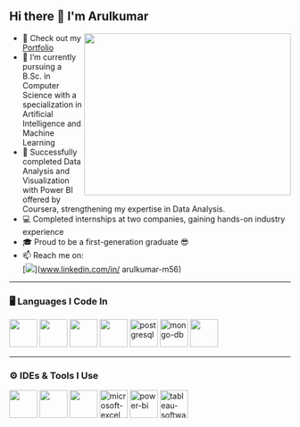 ## Hi there 👋 I'm Arulkumar  

<img align="right" width="370" height="290" src="https://static.wixstatic.com/media/2be1ce_864567900845418ebfd61e297637464d~mv2.gif">  

- 🔭 Check out my [Portfolio](https://www.arulkumar.online/)  
- 🌱 I’m currently pursuing a B.Sc. in Computer Science with a specialization in Artificial Intelligence and Machine Learning  
- 📜 Successfully completed Data Analysis and Visualization with Power BI offered by Coursera, strengthening my expertise in Data Analysis.  
- 💻 Completed internships at two companies, gaining hands-on industry experience  
- 🎓 Proud to be a first-generation graduate 😎  
- 📫 Reach me on:  
  [<img src="https://img.shields.io/badge/LinkedIn-0077B5?style=for-the-badge&logo=linkedin&logoColor=white" />](www.linkedin.com/in/
arulkumar-m56)
---

### 🖥 Languages I Code In  
<p align="left">
  <img height="50" width="50" src="https://img.icons8.com/color/48/000000/python.png"/>  
  <img height="50" width="50" src="https://img.icons8.com/color/48/000000/html-5.png"/>  
  <img height="50" width="50" src="https://img.icons8.com/color/48/000000/css3.png"/> 
   <img height="50" width="50" src="https://img.icons8.com/color/48/000000/bootstrap.png"/> 
  <img width="50" height="50" src="https://img.icons8.com/color/48/postgreesql.png" alt="postgresql"/>  
  <img width="50" height="50" src="https://img.icons8.com/color/48/mongo-db.png" alt="mongo-db"/>  
  <img height="50" width="50" src="https://img.icons8.com/color/48/000000/mysql-logo.png"/>  
</p>

---

### ⚙ IDEs & Tools I Use  
<p align="left">
  <img height="50" width="50" src="https://img.icons8.com/color/48/000000/visual-studio-code-2019.png"/>  
  <img height="50" width="50" src="https://img.icons8.com/color/48/000000/pycharm.png"/>  
  <img height="50" width="50" src="https://img.icons8.com/color/50/000000/git.png"/>  
  <img width="50" height="50" src="https://img.icons8.com/color/48/microsoft-excel-2019--v1.png" alt="microsoft-excel"/>
  <img width="50" height="50" src="https://img.icons8.com/color/48/power-bi.png" alt="power-bi"/>  
  <img width="50" height="50" src="https://img.icons8.com/color/48/tableau-software.png" alt="tableau-software"/>
</p>
